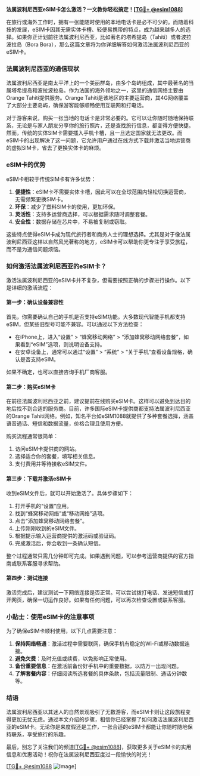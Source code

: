 **法属波利尼西亚eSIM卡怎么激活？一文教你轻松搞定！[[TG💪+ @esim1088](https://t.me/s/esim1088)]**

在旅行或海外工作时，拥有一张能随时使用的本地电话卡是必不可少的。而随着科技的发展，eSIM卡因其无需实体卡槽、轻便易携带的特点，成为越来越多人的选择。如果你正计划前往法属波利尼西亚，比如著名的塔希提岛（Tahiti）或者波拉波拉岛（Bora Bora），那么这篇文章将为你详细解答如何激活法属波利尼西亚的eSIM卡。

### 法属波利尼西亚的通信现状

法属波利尼西亚是南太平洋上的一个美丽群岛，由多个岛屿组成，其中最著名的当属塔希提岛和波拉波拉岛。作为法国的海外领地之一，这里的通信网络主要由Orange Tahiti提供服务。Orange Tahiti是该地区的主要运营商，其4G网络覆盖了大部分主要岛屿，确保游客能够顺畅使用互联网和打电话。

对于游客来说，购买一张当地的电话卡是非常必要的。它可以让你随时随地保持联系，无论是与家人朋友分享你的旅行照片，还是查找旅行信息，都变得方便快捷。然而，传统的实体SIM卡需要插入手机卡槽，且一旦选定国家就无法更改。而eSIM卡的出现解决了这一问题，它允许用户通过在线方式下载并激活当地运营商的虚拟SIM卡，省去了更换实体卡的麻烦。

### eSIM卡的优势

eSIM卡相较于传统SIM卡有许多优势：

1. **便捷性**：eSIM卡不需要实体卡槽，因此可以在全球范围内轻松切换运营商，无需频繁更换SIM卡。
2. **环保**：减少了塑料SIM卡的使用，更加环保。
3. **灵活性**：支持多运营商选择，可以根据需求随时调整套餐。
4. **安全性**：数据存储在芯片中，不易被复制或窃取。

这些特点使得eSIM卡成为现代旅行者和商务人士的理想选择。尤其是对于像法属波利尼西亚这样以自然风光著称的地方，eSIM卡可以帮助你更专注于享受旅程，而不是为通信问题烦恼。

### 如何激活法属波利尼西亚的eSIM卡？

激活法属波利尼西亚的eSIM卡并不复杂，但需要按照正确的步骤进行操作。以下是详细的激活流程：

#### 第一步：确认设备兼容性

首先，你需要确认自己的手机是否支持eSIM功能。大多数现代智能手机都支持eSIM，但某些旧型号可能不兼容。可以通过以下方法检查：

- 在iPhone上，进入“设置” > “蜂窝移动网络” > “添加蜂窝移动网络套餐”，如果看到“eSIM”选项，则说明设备支持。
- 在安卓设备上，通常可以通过“设置” > “系统” > “关于手机”查看设备规格，确认是否支持eSIM。

如果不确定，也可以直接咨询手机厂商客服。

#### 第二步：购买eSIM卡

在前往法属波利尼西亚之前，建议提前在线购买eSIM卡。这样可以避免到达目的地后找不到合适的服务商。目前，许多国际eSIM卡提供商都支持法属波利尼西亚的Orange Tahiti网络。例如，知名平台如eSIM1088就提供了多种套餐选择，涵盖语音通话、短信和数据流量，价格合理且使用方便。

购买流程通常很简单：

1. 访问eSIM卡提供商的网站。
2. 选择适合你的套餐，填写相关信息。
3. 支付费用并等待接收eSIM文件。

#### 第三步：下载并激活eSIM卡

收到eSIM文件后，就可以开始激活了。具体步骤如下：

1. 打开手机的“设置”应用。
2. 找到“蜂窝移动网络”或“移动网络”选项。
3. 点击“添加蜂窝移动网络套餐”。
4. 上传刚刚收到的eSIM文件。
5. 根据提示输入运营商提供的激活码或验证码。
6. 完成激活后，你会收到一条确认短信。

整个过程通常只需几分钟即可完成。如果遇到问题，可以参考运营商提供的官方指南或联系客服寻求帮助。

#### 第四步：测试连接

激活完成后，建议测试一下网络连接是否正常。可以尝试拨打电话、发送短信或打开网页，确保一切运作良好。如果有任何问题，可以再次检查设置或联系客服。

### 小贴士：使用eSIM卡的注意事项

为了确保eSIM卡顺利使用，以下几点需要注意：

1. **保持网络畅通**：激活过程中需要联网，确保手机有稳定的Wi-Fi或移动数据连接。
2. **避免欠费**：及时充值或续费，以免影响正常使用。
3. **备份重要信息**：在激活前备份好手机中的重要数据，以防万一出现问题。
4. **了解套餐内容**：仔细阅读所选套餐的具体条款，包括流量限制、通话分钟数等。

### 结语

法属波利尼西亚以其迷人的自然景观吸引了无数游客，而eSIM卡则让这段旅程变得更加无忧无虑。通过本文介绍的步骤，相信你已经掌握了如何激活法属波利尼西亚的eSIM卡。无论你是来度假还是工作，一张合适的eSIM卡都能让你随时随地保持联系，享受旅行的乐趣。

最后，别忘了关注我们的频道[[TG💪+ @esim1088](https://t.me/s/esim1088)]，获取更多关于eSIM卡的实用信息和优惠活动！祝你在法属波利尼西亚度过一段愉快的时光！

[[TG💪+ @esim1088](https://t.me/s/esim1088) ![Image](https://i.postimg.cc/4NQfJmqS/Snipaste-2025-05-13-00-14-12.png)]